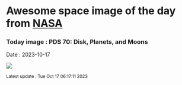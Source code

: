 
# Awesome space image of the day from [NASA](https://api.nasa.gov/)

### Today image : PDS 70: Disk, Planets, and Moons
Date : 2023-10-17

![](https://apod.nasa.gov/apod/image/2310/PDS70_ALMA_960.jpg)

<small>Latest update : Tue Oct 17 06:17:11 2023</small>
        